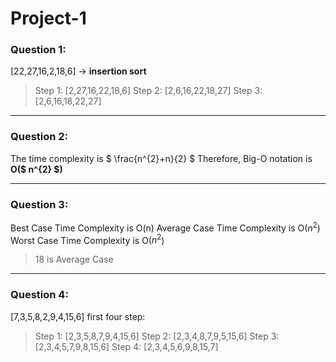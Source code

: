 # Project-1

### Question 1:

[22,27,16,2,18,6] -> **insertion sort**
> Step 1: [2,27,16,22,18,6]
> Step 2: [2,6,16,22,18,27]
> Step 3: [2,6,16,18,22,27]

----------------------------------------

### Question 2:

The time complexity is $ \frac{n^{2}+n}{2} $
Therefore, Big-O notation is **O($ n^{2} $)**

----------------------------------------

### Question 3:

Best Case Time Complexity is O(n)
Average Case Time Complexity is O($n^{2}$)
Worst Case Time Complexity is O($n^{2}$)
> 18 is Average Case

----------------------------------------

### Question 4:

[7,3,5,8,2,9,4,15,6] first four step:
> Step 1: [2,3,5,8,7,9,4,15,6]
> Step 2: [2,3,4,8,7,9,5,15,6]
> Step 3: [2,3,4,5,7,9,8,15,6]
> Step 4: [2,3,4,5,6,9,8,15,7]
